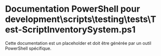 # Documentation PowerShell pour development\scripts\testing\tests\Test-ScriptInventorySystem.ps1

Cette documentation est un placeholder et doit être générée par un outil PowerShell spécifique.
